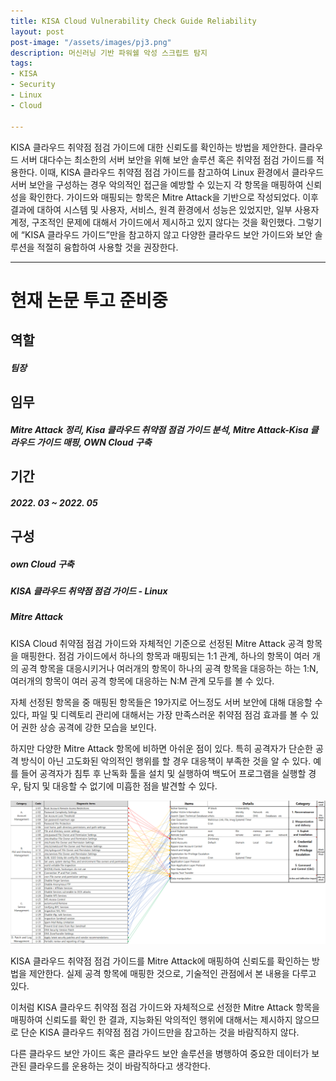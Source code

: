 ```yaml
---
title: KISA Cloud Vulnerability Check Guide Reliability
layout: post
post-image: "/assets/images/pj3.png"
description: 머신러닝 기반 파워쉘 악성 스크립트 탐지
tags:
- KISA
- Security
- Linux
- Cloud

---
```


KISA 클라우드 취약점 점검 가이드에 대한 신뢰도를 확인하는 방법을 제안한다. 클라우드 서버 대다수는 최소한의 서버 보안을 위해 보안 솔루션 혹은 취약점 점검 가이드를 적용한다. 이때, KISA 클라우드 취약점 점검 가이드를 참고하여 Linux 환경에서 클라우드 서버 보안을 구성하는 경우 악의적인 접근을 예방할 수 있는지 각 항목을 매핑하여 신뢰성을 확인한다. 가이드와 매핑되는 항목은 Mitre Attack을 기반으로 작성되었다. 이후 결과에 대하여 시스템 및 사용자, 서비스, 원격 환경에서 성능은 있었지만, 일부 사용자 계정, 구조적인 문제에 대해서 가이드에서 제시하고 있지 않다는 것을 확인했다. 그렇기에 “KISA 클라우드 가이드”만을 참고하지 않고 다양한 클라우드 보안 가이드와 보안 솔루션을 적절히 융합하여 사용할 것을 권장한다.

---

# 현재 논문 투고 준비중


## 역할
##### 팀장

## 임무
##### Mitre Attack 정리, Kisa 클라우드 취약점 점검 가이드 분석, Mitre Attack-Kisa 클라우드 가이드 매핑, OWN Cloud 구축


## 기간
##### 2022. 03 ~ 2022. 05


## 구성
##### own Cloud 구축
##### KISA 클라우드 취약점 점검 가이드 - Linux
##### Mitre Attack

KISA Cloud 취약점 점검 가이드와 자체적인 기준으로 선정된 Mitre Attack 공격 항목을 매핑한다. 점검 가이드에서 하나의 항목과 매핑되는 1:1 관계, 하나의 항목이 여러 개의 공격 항목을 대응시키거나 여러개의 항목이 하나의 공격 항목을 대응하는 하는 1:N, 여러개의 항목이 여러 공격 항목에 대응하는 N:M 관계 모두를 볼 수 있다.

자체 선정된 항목을 중 매핑된 항목들은 19가지로 어느정도 서버 보안에 대해 대응할 수 있다, 파일 및 디렉토리 관리에 대해서는 가장 만족스러운 취약점 점검 효과를 볼 수 있어 권한 상승 공격에 강한 모습을 보인다. 

하지만 다양한 Mitre Attack 항목에 비하면 아쉬운 점이 있다. 특히 공격자가 단순한 공격 방식이 아닌 고도화된 악의적인 행위를 할 경우 대응책이 부족한 것을 알 수 있다. 예를 들어 공격자가 침투 후 난독화 툴을 설치 및 실행하여 백도어 프로그램을 실행할 경우, 탐지 및 대응할 수 없기에 미흡한 점을 발견할 수 있다.

![Tool img](/assets/images/pj3-1.png)


KISA 클라우드 취약점 점검 가이드를  Mitre Attack에 매핑하여 신뢰도를 확인하는 방법을 제안한다. 실제 공격 항목에 매핑한 것으로, 기술적인 관점에서 본 내용을 다루고 있다.

이처럼 KISA 클라우드 취약점 점검 가이드와 자체적으로 선정한 Mitre Attack 항목을 매핑하여 신뢰도를 확인 한 결과, 지능화된 악의적인 행위에 대해서는 제시하지 않으므로 단순 KISA 클라우드 취약점 점검 가이드만을 참고하는 것을 바람직하지 않다.

다른 클라우드 보안 가이드 혹은 클라우드 보안 솔루션을 병행하여 중요한 데이터가 보관된 클라우드를 운용하는 것이 바람직하다고 생각한다.
